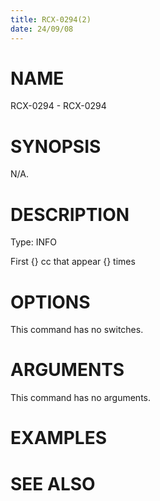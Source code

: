 ```yaml
---
title: RCX-0294(2)
date: 24/09/08
---
```


# NAME

RCX-0294 - RCX-0294

# SYNOPSIS

N/A.

# DESCRIPTION

Type: INFO

First {} cc that appear {} times

# OPTIONS

This command has no switches.

# ARGUMENTS

This command has no arguments.

# EXAMPLES

# SEE ALSO
